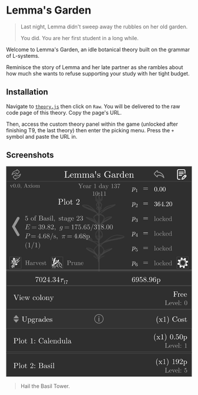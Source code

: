 # Lemma's Garden

> Last night, Lemma didn't sweep away the rubbles on her old garden.
> 
> You did. You are her first student in a long while.

Welcome to Lemma's Garden, an idle botanical theory built on the grammar of
L-systems.

Reminisce the story of Lemma and her late partner as she rambles about how much
she wants to refuse supporting your study with her tight budget.

## Installation

Navigate to [`theory.js`](./theory.js) then click on `Raw`. You will be
delivered to the raw code page of this theory. Copy the page's URL.

Then, access the custom theory panel within the game (unlocked after finishing
T9, the last theory) then enter the picking menu. Press the `+` symbol and
paste the URL in.

## Screenshots

![ss1](screenshots/00.png "Hail the Basil Tower.")

> Hail the Basil Tower.